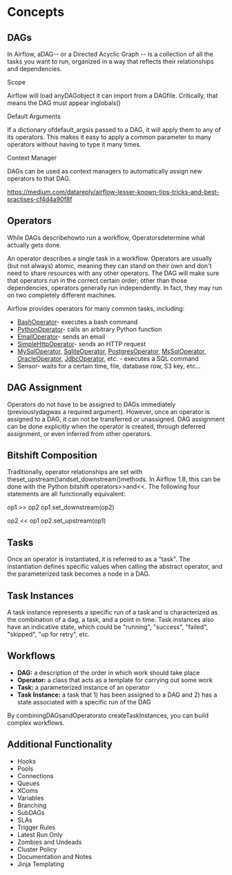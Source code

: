 # Concepts

## DAGs

In Airflow, aDAG-- or a Directed Acyclic Graph -- is a collection of all the tasks you want to run, organized in a way that reflects their relationships and dependencies.

Scope

Airflow will load anyDAGobject it can import from a DAGfile. Critically, that means the DAG must appear inglobals()

Default Arguments

If a dictionary ofdefault_argsis passed to a DAG, it will apply them to any of its operators. This makes it easy to apply a common parameter to many operators without having to type it many times.

Context Manager

DAGs can be used as context managers to automatically assign new operators to that DAG.

<https://medium.com/datareply/airflow-lesser-known-tips-tricks-and-best-practises-cf4d4a90f8f>

## Operators

While DAGs describehowto run a workflow, Operatorsdetermine what actually gets done.

An operator describes a single task in a workflow. Operators are usually (but not always) atomic, meaning they can stand on their own and don't need to share resources with any other operators. The DAG will make sure that operators run in the correct certain order; other than those dependencies, operators generally run independently. In fact, they may run on two completely different machines.

Airflow provides operators for many common tasks, including:

- [BashOperator](https://airflow.apache.org/_api/airflow/operators/bash_operator/index.html#airflow.operators.bash_operator.BashOperator)- executes a bash command
- [PythonOperator](https://airflow.apache.org/_api/airflow/operators/python_operator/index.html#airflow.operators.python_operator.PythonOperator)- calls an arbitrary Python function
- [EmailOperator](https://airflow.apache.org/_api/airflow/operators/email_operator/index.html#airflow.operators.email_operator.EmailOperator)- sends an email
- [SimpleHttpOperator](https://airflow.apache.org/_api/airflow/operators/http_operator/index.html#airflow.operators.http_operator.SimpleHttpOperator)- sends an HTTP request
- [MySqlOperator](https://airflow.apache.org/_api/airflow/operators/mysql_operator/index.html#airflow.operators.mysql_operator.MySqlOperator), [SqliteOperator](https://airflow.apache.org/_api/airflow/operators/sqlite_operator/index.html#airflow.operators.sqlite_operator.SqliteOperator), [PostgresOperator](https://airflow.apache.org/_api/airflow/operators/postgres_operator/index.html#airflow.operators.postgres_operator.PostgresOperator), [MsSqlOperator](https://airflow.apache.org/_api/airflow/operators/mssql_operator/index.html#airflow.operators.mssql_operator.MsSqlOperator), [OracleOperator](https://airflow.apache.org/_api/airflow/operators/oracle_operator/index.html#airflow.operators.oracle_operator.OracleOperator), [JdbcOperator](https://airflow.apache.org/_api/airflow/operators/jdbc_operator/index.html#airflow.operators.jdbc_operator.JdbcOperator), etc. - executes a SQL command
- Sensor- waits for a certain time, file, database row, S3 key, etc...

## DAG Assignment

Operators do not have to be assigned to DAGs immediately (previouslydagwas a required argument). However, once an operator is assigned to a DAG, it can not be transferred or unassigned. DAG assignment can be done explicitly when the operator is created, through deferred assignment, or even inferred from other operators.

## Bitshift Composition

Traditionally, operator relationships are set with theset_upstream()andset_downstream()methods. In Airflow 1.8, this can be done with the Python bitshift operators>>and<<. The following four statements are all functionally equivalent:

op1 >> op2
op1.set_downstream(op2)

op2 << op1
op2.set_upstream(op1)

## Tasks

Once an operator is instantiated, it is referred to as a "task". The instantiation defines specific values when calling the abstract operator, and the parameterized task becomes a node in a DAG.

## Task Instances

A task instance represents a specific run of a task and is characterized as the combination of a dag, a task, and a point in time. Task instances also have an indicative state, which could be "running", "success", "failed", "skipped", "up for retry", etc.

## Workflows

- **DAG:** a description of the order in which work should take place
- **Operator:** a class that acts as a template for carrying out some work
- **Task:** a parameterized instance of an operator
- **Task Instance:** a task that 1) has been assigned to a DAG and 2) has a state associated with a specific run of the DAG

By combiningDAGsandOperatorsto createTaskInstances, you can build complex workflows.

## Additional Functionality

- Hooks
- Pools
- Connections
- Queues
- XComs
- Variables
- Branching
- SubDAGs
- SLAs
- Trigger Rules
- Latest Run Only
- Zombies and Undeads
- Cluster Policy
- Documentation and Notes
- Jinja Templating
